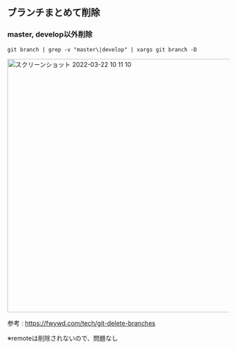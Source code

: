 ## ブランチまとめて削除

### master, develop以外削除

```
git branch | grep -v "master\|develop" | xargs git branch -D
```

<img width="575" alt="スクリーンショット 2022-03-22 10 11 10" src="https://user-images.githubusercontent.com/16571394/159387840-39958d2a-1821-401d-b01f-b6b283b82245.png">

参考 : https://fwywd.com/tech/git-delete-branches

※remoteは削除されないので、問題なし
